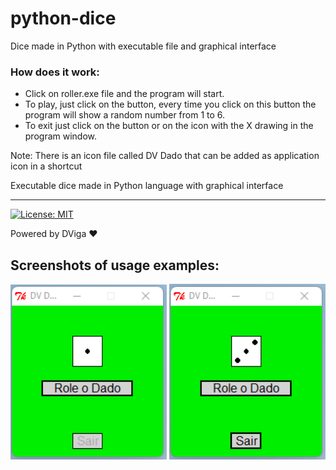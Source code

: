 # python-dice
 Dice made in Python with executable file and graphical interface
 
### How does it work:
* Click on roller.exe file and the program will start.
* To play, just click on the <roll the dice> button, every time you click on this button the program will show a random number from 1 to 6.
* To exit just click on the <exit> button or on the icon with the X drawing in the program window.
 
 Note: There is an icon file called DV Dado that can be added as application icon in a shortcut

Executable dice made in Python language with graphical interface

---
[![License: MIT](https://img.shields.io/badge/License-MIT-yellow.svg)](https://opensource.org/licenses/MIT)

Powered by DViga ❤️

## Screenshots of usage examples:

<img src="img/1.png" alt="First Screenshot" width="250em">

<img src="img/2.png" alt="Second Screenshot" width="250em">
